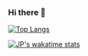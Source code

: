 ### Hi there 👋
[![Top Langs](https://github-readme-stats.vercel.app/api/top-langs/?username=jplt001&layout=compact)](https://github.com/jplt001)

[![JP's wakatime stats](https://github-readme-stats.vercel.app/api/wakatime?username=jplt001)](https://github.com/jplt001)
<!--
**jplt001/jplt001** is a ✨ _special_ ✨ repository because its `README.md` (this file) appears on your GitHub profile.

Here are some ideas to get you started:

- 🔭 I’m currently working on ...
- 🌱 I’m currently learning ...
- 👯 I’m looking to collaborate on ...
- 🤔 I’m looking for help with ...
- 💬 Ask me about ...
- 📫 How to reach me: ...
- 😄 Pronouns: ...
- ⚡ Fun fact: ...
-->
